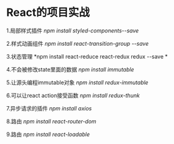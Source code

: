 <h1>React的项目实战</h1>

1.局部样式插件 *npm install styled-components--save*

2.样式动画组件 *npm install react-transition-group --save*

3.状态管理 *npm install react-reduce react-redux redux --save *

4.不会被修改state里面的数据 *npm install immutable*

5.让源头编程immutable对象 *npm install redux-immutable*

6.可以让react action接受函数 *npm install redux-thunk*

7.异步请求的插件 *npm install axios*

8.路由 *npm install react-router-dom*

9.路由 *npm install react-loadable* 